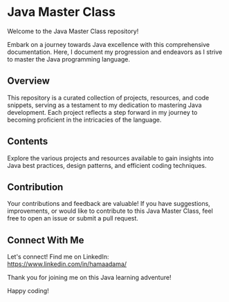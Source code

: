 # Java Master Class

Welcome to the Java Master Class repository!

Embark on a journey towards Java excellence with this comprehensive documentation. Here, I document my progression and endeavors as I strive to master the Java programming language.

## Overview

This repository is a curated collection of projects, resources, and code snippets, serving as a testament to my dedication to mastering Java development. Each project reflects a step forward in my journey to becoming proficient in the intricacies of the language.

## Contents

Explore the various projects and resources available to gain insights into Java best practices, design patterns, and efficient coding techniques.

## Contribution

Your contributions and feedback are valuable! If you have suggestions, improvements, or would like to contribute to this Java Master Class, feel free to open an issue or submit a pull request.

## Connect With Me

Let's connect! Find me on LinkedIn: https://www.linkedin.com/in/hamaadama/

Thank you for joining me on this Java learning adventure!

Happy coding!
